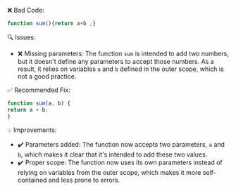 ❌ Bad Code:
```javascript
function sum(){return a+b ;}
```

🔍 Issues:
* ❌ Missing parameters: The function `sum` is intended to add two numbers, but it doesn't define any parameters to
accept those numbers. As a result, it relies on variables `a` and `b` defined in the outer scope, which is not a good
practice.

✅ Recommended Fix:

```javascript
function sum(a, b) {
return a + b;
}
```

💡 Improvements:

* ✔️ Parameters added: The function now accepts two parameters, `a` and `b`, which makes it clear that it's intended to
add these two values.
* ✔️ Proper scope: The function now uses its own parameters instead of relying on variables from the outer scope, which
makes it more self-contained and less prone to errors.